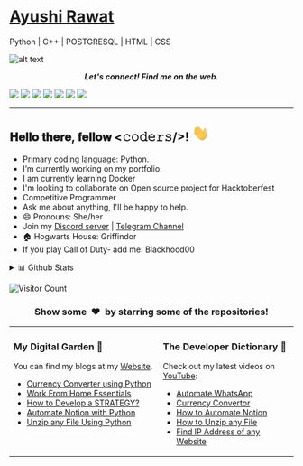# [Ayushi Rawat](https://ayushirawat.com/)
Python | C++ | POSTGRESQL | HTML | CSS

![alt text](https://github.com/ayushi7rawat/Python-Bootcamp/blob/master/Screenshot_4.png)
<p align="center">
  <b><i>Let's connect! Find me on the web.</i></b>

[<img height="30" src="https://img.shields.io/badge/twitter-%231DA1F2.svg?&style=for-the-badge&logo=twitter&logoColor=white" />][twitter]
[<img height="30" src = "https://img.shields.io/badge/Youtube-%23E4405F.svg?&style=for-the-badge&logo=Youtube&logoColor=white">][Youtube] 
[<img height="30" src="https://img.shields.io/badge/Hashnode-%230077B5.svg?&style=for-the-badge&logo=Hashnode&logoColor=white" />][Hashnode]
<a href="mailto:ayushi7rawat@gmail.com" style="text-decoration:none"><img height="30" src = "https://img.shields.io/badge/gmail-c14438?&style=for-the-badge&logo=gmail&logoColor=white"></a>
[<img height="30" src="https://img.shields.io/badge/linkedin-blue.svg?&style=for-the-badge&logo=linkedin&logoColor=white" />][LinkedIn]
[<img height="30" src="https://img.shields.io/badge/-Medium-000000.svg?&style=for-the-badge&logo=Medium&logoColor=white" />][Medium]
[<img height="30" src = "https://img.shields.io/badge/Facebook-036be4.svg?&style=for-the-badge&logo=facebook&logoColor=white">][Facebook]
<br />
<hr />


<h2> 𝐇𝐞𝐥𝐥𝐨 𝐭𝐡𝐞𝐫𝐞, 𝐟𝐞𝐥𝐥𝐨𝐰 <𝚌𝚘𝚍𝚎𝚛𝚜/>! <img src="https://raw.githubusercontent.com/ABSphreak/ABSphreak/master/gifs/Hi.gif" width="30px"></h2>
<!-- Namaste 🙏 -->
 <!--<img align="right" height="270px" alt="GIF" src="https://i.pinimg.com/originals/e4/26/70/e426702edf874b181aced1e2fa5c6cde.gif" /> -->
 
* Primary coding language: Python.
* I’m currently working on my portfolio.
* I am currently learning Docker
* I'm looking to collaborate on Open source project for Hacktoberfest
* Competitive Programmer 
* Ask me about anything, I'll be happy to help.
* 😄 Pronouns: She/her
* Join my [Discord server](https://discord.gg/Qet6kMd) | [Telegram Channel](https://t.me/rawatayushi)
* 🏠 Hogwarts House: Griffindor
* If you play Call of Duty- add me: Blackhood00

<table><tr><td valign="top" width="50%">

### My Digital Garden 🌱
You can find my blogs at my [Website](https://ayushirawat.com).
<!-- BLOG-POST-LIST:START -->
- [Currency Converter using Python](https://ayushirawat.com/currency-converter-using-python)
- [Work From Home Essentials](https://ayushirawat.com/work-from-home-essentials)
- [How to Develop a STRATEGY?](https://ayushirawat.com/how-to-develop-a-strategy)
- [Automate Notion with Python](https://ayushirawat.com/automate-notion-with-python)
- [Unzip any File Using Python](https://ayushirawat.com/unzip-any-file-using-python)
<!-- BLOG-POST-LIST:END -->
</td>
<td valign="top" width="45%">

### The Developer Dictionary 🌱
Check out my latest videos on [YouTube](https://www.youtube.com/ayushirawat):
<!-- YOUTUBE:START -->
- [Automate WhatsApp ](https://www.youtube.com/watch?v=muBeg5NE5MQ)
- [Currency Convertor ](https://www.youtube.com/watch?v=ixB2YHGSiAQ)
- [How to Automate Notion ](https://www.youtube.com/watch?v=6sJFI8LbhpY)
- [How to Unzip any File ](https://www.youtube.com/watch?v=cw9r3HLmCbU)
- [Find IP Address of any Website ](https://www.youtube.com/watch?v=v7JYwG5hdYs)
<!-- YOUTUBE:END -->
</td>

 <details>
<summary>📊 Github Stats</summary>

<p align="center"> <img src="https://github-readme-stats.vercel.app/api?username=ayushi7rawat&show_icons=true&theme=gotham" alt="Ayushi Rawat | Stats" />

</details>


 ![Visitor Count](https://profile-counter.glitch.me/{ayushi7rawat}/count.svg)
 
 
<h3 align="center">Show some &nbsp;❤️&nbsp; by starring some of the repositories!</h3>

[twitter]: https://twitter.com/ayushi7rawat
[youtube]: https://youtube.com/ayushirawat
[Hashnode]: https://ayushirawat.com
[gmail]: https://gmail.com
[linkedin]: https://www.linkedin.com/in/ayushi7rawat/
[Medium]: https://medium.com/@ayushi7rawat
[Facebook]: https://www.facebook.com/ayushi7rawat
